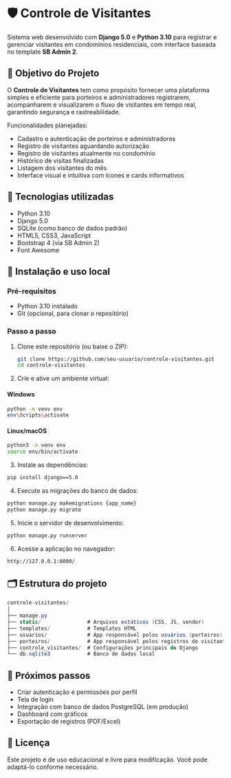 # 🛡️ Controle de Visitantes

Sistema web desenvolvido com **Django 5.0** e **Python 3.10** para registrar e gerenciar visitantes em condomínios residenciais, com interface baseada no template **SB Admin 2**.

## 🎯 Objetivo do Projeto

O **Controle de Visitantes** tem como propósito fornecer uma plataforma simples e eficiente para porteiros e administradores registrarem, acompanharem e visualizarem o fluxo de visitantes em tempo real, garantindo segurança e rastreabilidade.

Funcionalidades planejadas:

- Cadastro e autenticação de porteiros e administradores
- Registro de visitantes aguardando autorização
- Registro de visitantes atualmente no condomínio
- Histórico de visitas finalizadas
- Listagem dos visitantes do mês
- Interface visual e intuitiva com ícones e cards informativos

## 🧰 Tecnologias utilizadas

- Python 3.10
- Django 5.0
- SQLite (como banco de dados padrão)
- HTML5, CSS3, JavaScript
- Bootstrap 4 (via SB Admin 2)
- Font Awesome

## 🚀 Instalação e uso local

### Pré-requisitos

- Python 3.10 instalado
- Git (opcional, para clonar o repositório)

### Passo a passo

1. Clone este repositório (ou baixe o ZIP):

   ```bash
   git clone https://github.com/seu-usuario/controle-visitantes.git
   cd controle-visitantes
   ```

2. Crie e ative um ambiente virtual:
  #### Windows
  
  ```bash
  python -m venv env
  env\Scripts\activate
  ```

  #### Linux/macOS
  
  ```bash
  python3 -m venv env
  source env/bin/activate
  ```

3. Instale as dependências:

  ```bash
  pip install django==5.0
  ```

4. Execute as migrações do banco de dados:

  ```bash
  python manage.py makemigrations {app_name}
  python manage.py migrate
  ```

5. Inicie o servidor de desenvolvimento:

  ```bash
  python manage.py runserver
  ```

6. Acesse a aplicação no navegador:

  ```bash
  http://127.0.0.1:8000/
  ```

## 🗂️ Estrutura do projeto
```c#
controle-visitantes/
│
├── manage.py
├── static/               # Arquivos estáticos (CSS, JS, vendor)
├── templates/            # Templates HTML
├── usuarios/             # App responsável pelos usuários (porteiros)
├── porteiros/            # App responsável pelos registros de visitantes
├── controle_visitantes/  # Configurações principais do Django
└── db.sqlite3            # Banco de dados local
```

## 📌 Próximos passos
* Criar autenticação e permissões por perfil
* Tela de login
* Integração com banco de dados PostgreSQL (em produção)
* Dashboard com gráficos
* Exportação de registros (PDF/Excel)

## 📄 Licença
Este projeto é de uso educacional e livre para modificação. Você pode adaptá-lo conforme necessário.
